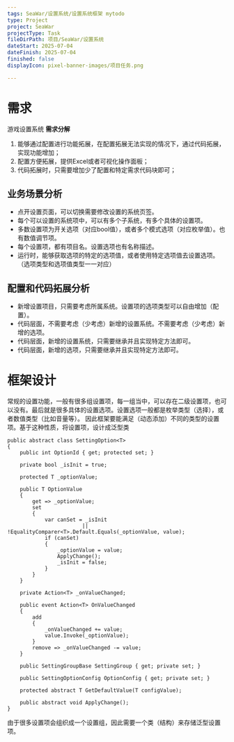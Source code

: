 ```yaml
---
tags: SeaWar/设置系统/设置系统框架 mytodo
type: Project
project: SeaWar
projectType: Task
fileDirPath: 项目/SeaWar/设置系统
dateStart: 2025-07-04
dateFinish: 2025-07-04
finished: false
displayIcon: pixel-banner-images/项目任务.png

---
```

# 需求
游戏设置系统
**需求分解**
1. 能够通过配置进行功能拓展，在配置拓展无法实现的情况下，通过代码拓展，实现功能增加；
2. 配置方便拓展，提供Excel或者可视化操作面板；
3. 代码拓展时，只需要增加少了配置和特定需求代码块即可；
## 业务场景分析
- 点开设置页面，可以切换需要修改设置的系统页签。
- 每个可以设置的系统项中，可以有多个子系统，有多个具体的设置项。
- 多数设置项为开关选项（对应bool值），或者多个模式选项（对应枚举值）。也有数值调节项。
- 每个设置项，都有项目名。设置选项也有名称描述。
- 运行时，能够获取选项的特定的选项值，或者使用特定选项值去设置选项。（选项类型和选项值类型一一对应）
## 配置和代码拓展分析
- 新增设置项目，只需要考虑所属系统。设置项的选项类型可以自由增加（配置）。
- 代码层面，不需要考虑（少考虑）新增的设置系统。不需要考虑（少考虑）新增的选项。
- 代码层面，新增的设置系统，只需要继承并且实现特定方法即可。
- 代码层面，新增的选项，只需要继承并且实现特定方法即可。
# 框架设计
常规的设置功能，一般有很多组设置项，每一组当中，可以存在二级设置项，也可以没有。最后就是很多具体的设置选项。设置选项一般都是枚举类型（选择），或者数值类型（比如音量等）。
因此框架要能满足（动态添加）不同的类型的设置项。基于这种性质，将设置项，设计成泛型类
```CSharp
public abstract class SettingOption<T>
{  
    public int OptionId { get; protected set; }  
  
    private bool _isInit = true;  
  
    protected T _optionValue;  
  
    public T OptionValue  
    {  
        get => _optionValue;  
        set  
        {  
            var canSet = _isInit 
			            || !EqualityComparer<T>.Default.Equals(_optionValue, value);  
            if (canSet)  
            {                
                _optionValue = value;  
                ApplyChange();  
                _isInit = false;  
            }        
        }    
    }  

    private Action<T> _onValueChanged;  
  
    public event Action<T> OnValueChanged  
    {  
        add  
        {  
            _onValueChanged += value;  
            value.Invoke(_optionValue);  
        }        
        remove => _onValueChanged -= value;  
    }  

    public SettingGroupBase SettingGroup { get; private set; }  
  
    public SettingOptionConfig OptionConfig { get; private set; }  
  
    protected abstract T GetDefaultValue(T configValue);  
  
    public abstract void ApplyChange();
}
```
由于很多设置项会组织成一个设置组，因此需要一个类（结构）来存储泛型设置项。







